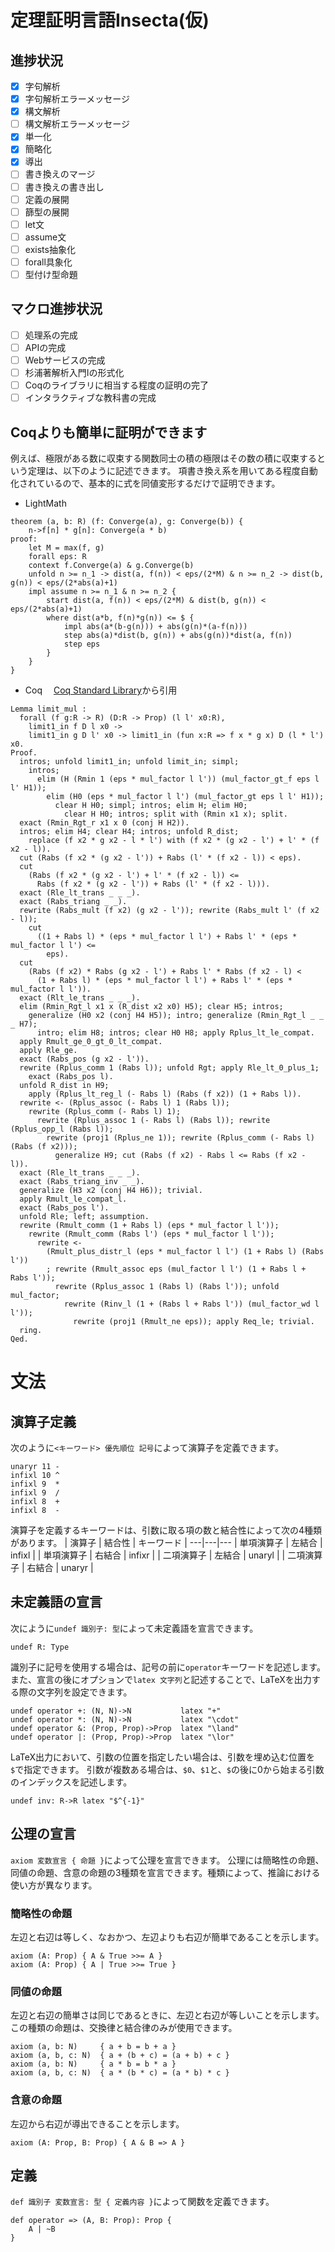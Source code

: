 # 定理証明言語Insecta(仮)

## 進捗状況
- [x] 字句解析
- [x] 字句解析エラーメッセージ
- [x] 構文解析
- [ ] 構文解析エラーメッセージ
- [x] 単一化
- [x] 簡略化
- [x] 導出
- [ ] 書き換えのマージ
- [ ] 書き換えの書き出し
- [ ] 定義の展開
- [ ] 篩型の展開
- [ ] let文
- [ ] assume文
- [ ] exists抽象化
- [ ] forall具象化
- [ ] 型付け型命題

## マクロ進捗状況
- [ ] 処理系の完成
- [ ] APIの完成
- [ ] Webサービスの完成
- [ ] 杉浦著解析入門Iの形式化
- [ ] Coqのライブラリに相当する程度の証明の完了
- [ ] インタラクティブな教科書の完成

## Coqよりも簡単に証明ができます
例えば、極限がある数に収束する関数同士の積の極限はその数の積に収束するという定理は、以下のように記述できます。
項書き換え系を用いてある程度自動化されているので、基本的に式を同値変形するだけで証明できます。

- LightMath
```
theorem (a, b: R) (f: Converge(a), g: Converge(b)) {
    n->f[n] * g[n]: Converge(a * b)
proof:
    let M = max(f, g)
    forall eps: R
    context f.Converge(a) & g.Converge(b)
    unfold n >= n_1 -> dist(a, f(n)) < eps/(2*M) & n >= n_2 -> dist(b, g(n)) < eps/(2*abs(a)+1)
    impl assume n >= n_1 & n >= n_2 {
        start dist(a, f(n)) < eps/(2*M) & dist(b, g(n)) < eps/(2*abs(a)+1)
        where dist(a*b, f(n)*g(n)) <= $ {
            impl abs(a*(b-g(n))) + abs(g(n)*(a-f(n)))
            step abs(a)*dist(b, g(n)) + abs(g(n))*dist(a, f(n))
            step eps
        }
    }
}
```
- Coq　
[Coq Standard Library](https://github.com/coq/coq/blob/master/theories/Reals/Rlimit.v)から引用
```
Lemma limit_mul :
  forall (f g:R -> R) (D:R -> Prop) (l l' x0:R),
    limit1_in f D l x0 ->
    limit1_in g D l' x0 -> limit1_in (fun x:R => f x * g x) D (l * l') x0.
Proof.
  intros; unfold limit1_in; unfold limit_in; simpl;
    intros;
      elim (H (Rmin 1 (eps * mul_factor l l')) (mul_factor_gt_f eps l l' H1));
        elim (H0 (eps * mul_factor l l') (mul_factor_gt eps l l' H1));
          clear H H0; simpl; intros; elim H; elim H0;
            clear H H0; intros; split with (Rmin x1 x); split.
  exact (Rmin_Rgt_r x1 x 0 (conj H H2)).
  intros; elim H4; clear H4; intros; unfold R_dist;
    replace (f x2 * g x2 - l * l') with (f x2 * (g x2 - l') + l' * (f x2 - l)).
  cut (Rabs (f x2 * (g x2 - l')) + Rabs (l' * (f x2 - l)) < eps).
  cut
    (Rabs (f x2 * (g x2 - l') + l' * (f x2 - l)) <=
      Rabs (f x2 * (g x2 - l')) + Rabs (l' * (f x2 - l))).
  exact (Rle_lt_trans _ _ _).
  exact (Rabs_triang _ _).
  rewrite (Rabs_mult (f x2) (g x2 - l')); rewrite (Rabs_mult l' (f x2 - l));
    cut
      ((1 + Rabs l) * (eps * mul_factor l l') + Rabs l' * (eps * mul_factor l l') <=
        eps).
  cut
    (Rabs (f x2) * Rabs (g x2 - l') + Rabs l' * Rabs (f x2 - l) <
      (1 + Rabs l) * (eps * mul_factor l l') + Rabs l' * (eps * mul_factor l l')).
  exact (Rlt_le_trans _ _ _).
  elim (Rmin_Rgt_l x1 x (R_dist x2 x0) H5); clear H5; intros;
    generalize (H0 x2 (conj H4 H5)); intro; generalize (Rmin_Rgt_l _ _ _ H7);
      intro; elim H8; intros; clear H0 H8; apply Rplus_lt_le_compat.
  apply Rmult_ge_0_gt_0_lt_compat.
  apply Rle_ge.
  exact (Rabs_pos (g x2 - l')).
  rewrite (Rplus_comm 1 (Rabs l)); unfold Rgt; apply Rle_lt_0_plus_1;
    exact (Rabs_pos l).
  unfold R_dist in H9;
    apply (Rplus_lt_reg_l (- Rabs l) (Rabs (f x2)) (1 + Rabs l)).
  rewrite <- (Rplus_assoc (- Rabs l) 1 (Rabs l));
    rewrite (Rplus_comm (- Rabs l) 1);
      rewrite (Rplus_assoc 1 (- Rabs l) (Rabs l)); rewrite (Rplus_opp_l (Rabs l));
        rewrite (proj1 (Rplus_ne 1)); rewrite (Rplus_comm (- Rabs l) (Rabs (f x2)));
          generalize H9; cut (Rabs (f x2) - Rabs l <= Rabs (f x2 - l)).
  exact (Rle_lt_trans _ _ _).
  exact (Rabs_triang_inv _ _).
  generalize (H3 x2 (conj H4 H6)); trivial.
  apply Rmult_le_compat_l.
  exact (Rabs_pos l').
  unfold Rle; left; assumption.
  rewrite (Rmult_comm (1 + Rabs l) (eps * mul_factor l l'));
    rewrite (Rmult_comm (Rabs l') (eps * mul_factor l l'));
      rewrite <-
        (Rmult_plus_distr_l (eps * mul_factor l l') (1 + Rabs l) (Rabs l'))
        ; rewrite (Rmult_assoc eps (mul_factor l l') (1 + Rabs l + Rabs l'));
          rewrite (Rplus_assoc 1 (Rabs l) (Rabs l')); unfold mul_factor;
            rewrite (Rinv_l (1 + (Rabs l + Rabs l')) (mul_factor_wd l l'));
              rewrite (proj1 (Rmult_ne eps)); apply Req_le; trivial.
  ring.
Qed.
```

# 文法
## 演算子定義
次のように`<キーワード> 優先順位 記号`によって演算子を定義できます。
```
unaryr 11 -
infixl 10 ^
infixl 9  *
infixl 9  /
infixl 8  +
infixl 8  -
```
演算子を定義するキーワードは、引数に取る項の数と結合性によって次の4種類があります。
| 演算子 | 結合性 | キーワード |
---|---|---
| 単項演算子 | 左結合 | infixl |
| 単項演算子 | 右結合 | infixr |
| 二項演算子 | 左結合 | unaryl |
| 二項演算子 | 右結合 | unaryr |

## 未定義語の宣言
次にように`undef 識別子: 型`によって未定義語を宣言できます。
```
undef R: Type
```
識別子に記号を使用する場合は、記号の前に`operator`キーワードを記述します。
また、宣言の後にオプションで`latex 文字列`と記述することで、LaTeXを出力する際の文字列を設定できます。
```
undef operator +: (N, N)->N 		  latex "+" 
undef operator *: (N, N)->N 		  latex "\cdot"
undef operator &: (Prop, Prop)->Prop  latex "\land"
undef operator |: (Prop, Prop)->Prop  latex "\lor"
```
LaTeX出力において、引数の位置を指定したい場合は、引数を埋め込む位置を`$`で指定できます。
引数が複数ある場合は、`$0`、`$1`と、`$`の後に0から始まる引数のインデックスを記述します。
```
undef inv: R->R latex "$^{-1}"
```

## 公理の宣言
`axiom 変数宣言 { 命題 }`によって公理を宣言できます。
公理には簡略性の命題、同値の命題、含意の命題の3種類を宣言できます。種類によって、推論における使い方が異なります。

### 簡略性の命題
左辺と右辺は等しく、なおかつ、左辺よりも右辺が簡単であることを示します。
```
axiom (A: Prop) { A & True >>= A }
axiom (A: Prop) { A | True >>= True }
```

### 同値の命題
左辺と右辺の簡単さは同じであるときに、左辺と右辺が等しいことを示します。
この種類の命題は、交換律と結合律のみが使用できます。
```
axiom (a, b: N) 	{ a + b = b + a }
axiom (a, b, c: N) 	{ a + (b + c) = (a + b) + c }
axiom (a, b: N) 	{ a * b = b * a }
axiom (a, b, c: N) 	{ a * (b * c) = (a * b) * c }
```
### 含意の命題
左辺から右辺が導出できることを示します。
```
axiom (A: Prop, B: Prop) { A & B => A }
```

## 定義
`def 識別子 変数宣言: 型 { 定義内容 }`によって関数を定義できます。
```
def operator => (A, B: Prop): Prop {
    A | ~B 
}
```